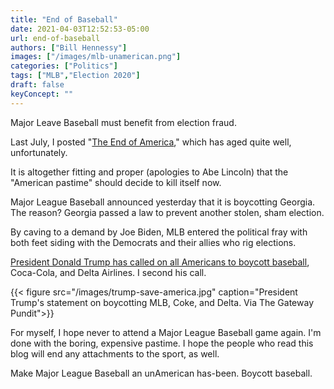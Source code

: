 ```yaml
---
title: "End of Baseball"
date: 2021-04-03T12:52:53-05:00
url: end-of-baseball
authors: ["Bill Hennessy"]
images: ["/images/mlb-unamerican.png"]
categories: ["Politics"]
tags: ["MLB","Election 2020"]
draft: false
keyConcept: ""
---
```


Major Leave Baseball must benefit from election fraud. 

Last July, I posted "[The End of America](https://www.hennessysview.com/the-end-of-america/)," which has aged quite well, unfortunately. 

It is altogether fitting and proper (apologies to Abe Lincoln) that the "American pastime" should decide to kill itself now. 

Major League Baseball announced yesterday that it is boycotting Georgia. The reason? Georgia passed a law to prevent another stolen, sham election. 

By caving to a demand by Joe Biden, MLB entered the political fray with both feet siding with the Democrats and their allies who rig elections. 

[President Donald Trump has called on all Americans to boycott baseball](https://www.thegatewaypundit.com/2021/04/president-trump-releases-statement-boycott-baseball-companies-interfering-fair-free-elections-listening-coke-delta/), Coca-Cola, and Delta Airlines. I second his call. 

{{< figure src="/images/trump-save-america.jpg" caption="President Trump's statement on boycotting MLB, Coke, and Delta. Via The Gateway Pundit">}}

For myself, I hope never to attend a Major League Baseball game again. I'm done with the boring, expensive pastime. I hope the people who read this blog will end any attachments to the sport, as well. 

Make Major League Baseball an unAmerican has-been. Boycott baseball.
<!--stackedit_data:
eyJoaXN0b3J5IjpbLTYyNDczNTc0OF19
-->